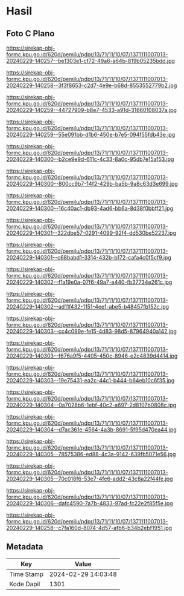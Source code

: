 # Hasil

## Foto C Plano

https://sirekap-obj-formc.kpu.go.id/620d/pemilu/pdpr/13/71/11/10/07/1371111007013-20240229-140257--be1303e1-cf72-49a6-a64b-819b05235bdd.jpg

https://sirekap-obj-formc.kpu.go.id/620d/pemilu/pdpr/13/71/11/10/07/1371111007013-20240229-140258--3f3f8653-c2d7-4e9e-b68d-8553552779b2.jpg

https://sirekap-obj-formc.kpu.go.id/620d/pemilu/pdpr/13/71/11/10/07/1371111007013-20240229-140259--44727909-b8e7-4533-a91d-31660108037a.jpg

https://sirekap-obj-formc.kpu.go.id/620d/pemilu/pdpr/13/71/11/10/07/1371111007013-20240229-140259--55e091bb-d1b6-450e-b7e5-094f55fdb43e.jpg

https://sirekap-obj-formc.kpu.go.id/620d/pemilu/pdpr/13/71/11/10/07/1371111007013-20240229-140300--b2ce9e9d-611c-4c33-8a0c-95db7e15a153.jpg

https://sirekap-obj-formc.kpu.go.id/620d/pemilu/pdpr/13/71/11/10/07/1371111007013-20240229-140300--800cc9b7-14f2-429b-ba5b-9a8c63d3e699.jpg

https://sirekap-obj-formc.kpu.go.id/620d/pemilu/pdpr/13/71/11/10/07/1371111007013-20240229-140300--16c40ac1-db93-4ad6-bb6a-8d38f0bbff21.jpg

https://sirekap-obj-formc.kpu.go.id/620d/pemilu/pdpr/13/71/11/10/07/1371111007013-20240229-140301--322dbe57-0291-4099-92f4-dd530be52237.jpg

https://sirekap-obj-formc.kpu.go.id/620d/pemilu/pdpr/13/71/11/10/07/1371111007013-20240229-140301--c68babd1-3314-432b-b172-cafa4c0f5cf9.jpg

https://sirekap-obj-formc.kpu.go.id/620d/pemilu/pdpr/13/71/11/10/07/1371111007013-20240229-140302--f1a19e0a-07f6-49a7-a440-fb37734e261c.jpg

https://sirekap-obj-formc.kpu.go.id/620d/pemilu/pdpr/13/71/11/10/07/1371111007013-20240229-140302--ad11f432-1151-4ee1-abe5-b48457fb152c.jpg

https://sirekap-obj-formc.kpu.go.id/620d/pemilu/pdpr/13/71/11/10/07/1371111007013-20240229-140303--cc4c099e-fe15-4d83-98d5-87964940a142.jpg

https://sirekap-obj-formc.kpu.go.id/620d/pemilu/pdpr/13/71/11/10/07/1371111007013-20240229-140303--f676a9f5-4405-450c-8946-e2c4839d4414.jpg

https://sirekap-obj-formc.kpu.go.id/620d/pemilu/pdpr/13/71/11/10/07/1371111007013-20240229-140303--19e75431-ea2c-44c1-b444-b64eb10c6f35.jpg

https://sirekap-obj-formc.kpu.go.id/620d/pemilu/pdpr/13/71/11/10/07/1371111007013-20240229-140304--0a7028b6-1ebf-40c2-a697-2d8107b0808c.jpg

https://sirekap-obj-formc.kpu.go.id/620d/pemilu/pdpr/13/71/11/10/07/1371111007013-20240229-140304--d7ac361e-4564-4a3b-8691-5f95d470ea44.jpg

https://sirekap-obj-formc.kpu.go.id/620d/pemilu/pdpr/13/71/11/10/07/1371111007013-20240229-140305--78575386-ed88-4c3a-9142-639fb5071e56.jpg

https://sirekap-obj-formc.kpu.go.id/620d/pemilu/pdpr/13/71/11/10/07/1371111007013-20240229-140305--70c018f6-53e7-4fe6-add2-43c8a22f44fe.jpg

https://sirekap-obj-formc.kpu.go.id/620d/pemilu/pdpr/13/71/11/10/07/1371111007013-20240229-140306--dafc4590-7a7b-4833-97ad-fc22e2f85f5e.jpg

https://sirekap-obj-formc.kpu.go.id/620d/pemilu/pdpr/13/71/11/10/07/1371111007013-20240229-140258--c7fa160d-8074-4d57-afb6-b34b2ebf1951.jpg


## Metadata

| Key        | Value               |
| ---------- | ------------------- |
| Time Stamp | 2024-02-29 14:03:48 |
| Kode Dapil | 1301                |



